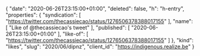{
  "date": "2020-06-26T23:15:00+01:00",
  "deleted": false,
  "h": "h-entry",
  "properties": {
    "syndication": [
      "https://twitter.com/thecassiecao/status/1276506378388017155"
    ],
    "name": [
      "Like of @thecassiecao's tweet"
    ],
    "published": [
      "2020-06-26T23:15:00+01:00"
    ],
    "like-of": [
      "https://twitter.com/thecassiecao/status/1276506378388017155"
    ]
  },
  "kind": "likes",
  "slug": "2020/06/dipnz",
  "client_id": "https://indigenous.realize.be"
}
